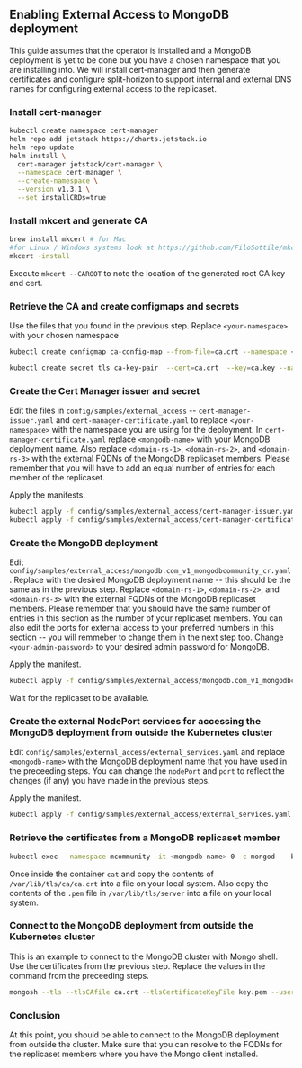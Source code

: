 ## Enabling External Access to MongoDB deployment

This guide assumes that the operator is installed and a MongoDB deployment is yet to be done but you have a chosen namespace that you are installing into. We will install cert-manager and then generate certificates and configure split-horizon to support internal and external DNS names for configuring external access to the replicaset.

### Install cert-manager

```sh
kubectl create namespace cert-manager
helm repo add jetstack https://charts.jetstack.io
helm repo update
helm install \
  cert-manager jetstack/cert-manager \
  --namespace cert-manager \
  --create-namespace \
  --version v1.3.1 \
  --set installCRDs=true
```

### Install mkcert and generate CA

```sh
brew install mkcert # for Mac
#for Linux / Windows systems look at https://github.com/FiloSottile/mkcert
mkcert -install
```

Execute ```mkcert --CAROOT``` to note the location of the generated root CA key and cert.

### Retrieve the CA and create configmaps and secrets

Use the files that you found in the previous step. Replace ```<your-namespace>``` with your chosen namespace

```sh
kubectl create configmap ca-config-map --from-file=ca.crt --namespace <your-namespace>

kubectl create secret tls ca-key-pair  --cert=ca.crt  --key=ca.key --namespace <your-namespace>
```

### Create the Cert Manager issuer and secret

Edit the files in ```config/samples/external_access``` -- ```cert-manager-issuer.yaml``` and ```cert-manager-certificate.yaml``` to replace ```<your-namespace>``` with the namespace you are using for the deployment. In ```cert-manager-certificate.yaml``` replace ```<mongodb-name>``` with your MongoDB deployment name. Also replace ```<domain-rs-1>```, ```<domain-rs-2>```, and ```<domain-rs-3>``` with the external FQDNs of the MongoDB replicaset members. Please remember that you will have to add an equal number of entries for each member of the replicaset.

Apply the manifests.

```sh
kubectl apply -f config/samples/external_access/cert-manager-issuer.yaml
kubectl apply -f config/samples/external_access/cert-manager-certificate.yaml
```

### Create the MongoDB deployment

Edit ```config/samples/external_access/mongodb.com_v1_mongodbcommunity_cr.yaml```. Replace <mongodb-name> with the desired MongoDB deployment name -- this should be the same as in the previous step. Replace ```<domain-rs-1>```, ```<domain-rs-2>```, and ```<domain-rs-3>``` with the external FQDNs of the MongoDB replicaset members. Please remember that you should have the same number of entries in this section as the number of your replicaset members. You can also edit the ports for external access to your preferred numbers in this section -- you will remmeber to change them in the next step too. Change ```<your-admin-password>``` to your desired admin password for MongoDB.

Apply the manifest.

```sh
kubectl apply -f config/samples/external_access/mongodb.com_v1_mongodbcommunity_cr.yaml
```

Wait for the replicaset to be available.

### Create the external NodePort services for accessing the MongoDB deployment from outside the Kubernetes cluster

Edit ```config/samples/external_access/external_services.yaml``` and replace ```<mongodb-name>``` with the MongoDB deployment name that you have used in the preceeding steps. You can change the ```nodePort``` and ```port``` to reflect the changes (if any) you have made in the previous steps.

Apply the manifest.

```sh
kubectl apply -f config/samples/external_access/external_services.yaml
```

### Retrieve the certificates from a MongoDB replicaset member

```sh
kubectl exec --namespace mcommunity -it <mongodb-name>-0 -c mongod -- bash
```

Once inside the container ```cat``` and copy the contents of ```/var/lib/tls/ca/ca.crt``` into a file on your local system. Also copy the contents of the ```.pem``` file in ```/var/lib/tls/server``` into a file on your local system.

### Connect to the MongoDB deployment from outside the Kubernetes cluster

This is an example to connect to the MongoDB cluster with Mongo shell. Use the certificates from the previous step. Replace the values in the command from the preceeding steps.

```sh
mongosh --tls --tlsCAfile ca.crt --tlsCertificateKeyFile key.pem --username my-user --password <your-admin-password> mongodb://<domain-rs-1>:31181,<domain-rs-2>:31182,<domain-rs-3>:31183
```

### Conclusion
At this point, you should be able to connect to the MongoDB deployment from outside the cluster. Make sure that you can resolve to the FQDNs for the replicaset members where you have the Mongo client installed.